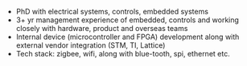 - PhD with electrical systems, controls, embedded systems
- 3+ yr management experience of embedded, controls and working closely with hardware, product and overseas teams
- Internal device (microcontroller and FPGA) development along with external vendor integration (STM, TI, Lattice)
- Tech stack: zigbee, wifi, along with blue-tooth, spi, ethernet etc. 